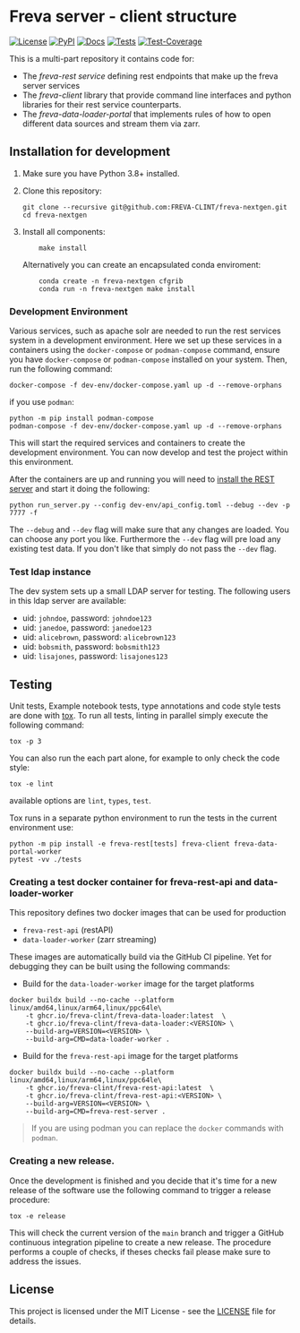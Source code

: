 # Freva server - client structure

[![License](https://img.shields.io/badge/License-BSD-purple.svg)](LICENSE)
[![PyPI](https://img.shields.io/pypi/pyversions/freva-client.svg)](https://pypi.org/project/freva-client/)
[![Docs](https://img.shields.io/badge/API-Doc-green.svg)](https://freva-clint.github.io/freva-nextgen)
[![Tests](https://github.com/FREVA-CLINT/freva-nextgen/actions/workflows/ci_job.yml/badge.svg)](https://github.com/FREVA-CLINT/freva-nextgen/actions)
[![Test-Coverage](https://codecov.io/github/FREVA-CLINT/freva-nextgen/branch/init/graph/badge.svg?token=dGhXxh7uP3)](https://codecov.io/github/FREVA-CLINT/freva-nextgen)


This is a multi-part repository it contains code for:

- The *freva-rest service* defining rest endpoints
  that make up the freva server services
- The *freva-client* library that provide command line interfaces and python
  libraries for their rest service counterparts.
- The *freva-data-loader-portal* that implements rules of how to open different
  data sources and stream them via zarr.

## Installation for development

1. Make sure you have Python 3.8+ installed.
2. Clone this repository:

    ```console
    git clone --recursive git@github.com:FREVA-CLINT/freva-nextgen.git
    cd freva-nextgen
    ```

3. Install all components:

    ```console
        make install
    ```

    Alternatively you can create an encapsulated conda enviroment:
    ```console
        conda create -n freva-nextgen cfgrib
        conda run -n freva-nextgen make install
    ```



### Development Environment
Various services, such as apache solr are needed to run the rest services system
in a development environment. Here we set up these services in a containers
using the `docker-compose` or `podman-compose` command, ensure
you have `docker-compose` or `podman-compose` installed on your system.
Then, run the following command:

```console
docker-compose -f dev-env/docker-compose.yaml up -d --remove-orphans
```

if you use `podman`:

```console
python -m pip install podman-compose
podman-compose -f dev-env/docker-compose.yaml up -d --remove-orphans
```

This will start the required services and containers to create the development
environment. You can now develop and test the project within this environment.

After the containers are up and running you will need to
[install the REST server](freva-rest/README.md) and start it
doing the following:

```console
python run_server.py --config dev-env/api_config.toml --debug --dev -p 7777 -f
```

The ``--debug`` and ``--dev`` flag will make sure that any changes are loaded.
You can choose any port you like. Furthermore the ``--dev`` flag will pre
load any existing test data. If you don't like that simply do not pass the
``--dev`` flag.


### Test ldap instance
The dev system sets up a small LDAP server for testing. The following users
in this ldap server are available:

- uid: ``johndoe``, password: ``johndoe123``
- uid: ``janedoe``, password: ``janedoe123``
- uid: ``alicebrown``, password: ``alicebrown123``
- uid: ``bobsmith``, password: ``bobsmith123``
- uid: ``lisajones``, password: ``lisajones123``

## Testing

Unit tests, Example notebook tests, type annotations and code style tests
are done with [tox](https://tox.wiki/en/latest/). To run all tests, linting
in parallel simply execute the following command:

```console
tox -p 3
```
You can also run the each part alone, for example to only check the code style:

```console
tox -e lint
```
available options are ``lint``, ``types``, ``test``.

Tox runs in a separate python environment to run the tests in the current
environment use:


```console
python -m pip install -e freva-rest[tests] freva-client freva-data-portal-worker
pytest -vv ./tests
```

### Creating a test docker container for freva-rest-api and data-loader-worker
This repository defines two docker images that can be used for production

- `freva-rest-api` (restAPI)
- `data-loader-worker` (zarr streaming)


These images are automatically build via the GitHub CI pipeline.
Yet for debugging they can be built using the following commands:


- Build for the `data-loader-worker` image for the target platforms
```console
docker buildx build --no-cache --platform linux/amd64,linux/arm64,linux/ppc64le\
    -t ghcr.io/freva-clint/freva-data-loader:latest  \
    -t ghcr.io/freva-clint/freva-data-loader:<VERSION> \
    --build-arg=VERSION=<VERSION> \
    --build-arg=CMD=data-loader-worker .
```

- Build for the `freva-rest-api` image for the target platforms
```console
docker buildx build --no-cache --platform linux/amd64,linux/arm64,linux/ppc64le\
    -t ghcr.io/freva-clint/freva-rest-api:latest  \
    -t ghcr.io/freva-clint/freva-rest-api:<VERSION> \
    --build-arg=VERSION=<VERSION> \
    --build-arg=CMD=freva-rest-server .
```

> If you are using podman you can replace the `docker` commands with `podman`.

### Creating a new release.

Once the development is finished and you decide that it's time for a new
release of the software use the following command to trigger a release
procedure:

```console
tox -e release
```

This will check the current version of the `main` branch and trigger
a GitHub continuous integration pipeline to create a new release. The procedure
performs a couple of checks, if theses checks fail please make sure to address
the issues.

## License

This project is licensed under the MIT License - see the [LICENSE](LICENSE) file for details.
